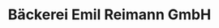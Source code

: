 ---
title: "Bäckerei Emil Reimann GmbH"
url: /dresden/baeckerei-emil-reimann-gmbh/
shop: Bäckerei
---